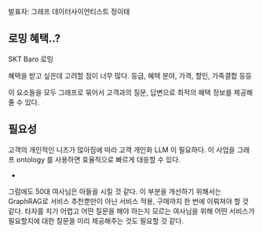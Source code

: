 발표자: 그래프 데이터사이언티스트 정이태

## 로밍 혜택..?
SKT Baro 로밍

혜택을 받고 싶은데 고려할 점이 너무 많다.
등급, 혜택 분야, 가격, 할인, 가족결합 등등

이 요소들을 모두 그래프로 묶어서 고객과의 질문, 답변으로 최적의 혜택 정보를 제공해줄 수 있다.


## 필요성
고객의 개인적인 니즈가 많아짐에 따라 고객 개인화 LLM 이 필요하다.
이 사업을 그래프 ontology 를 사용하면 효율적으로 빠르게 대응할 수 있다.


+
그럼에도 50대 여사님은 아들을 시킬 것 같다.
이 부분을 개선하기 위해서는 GraphRAG로 서비스 추천뿐만이 아닌 서비스 적용, 구매까지 한 번에 이뤄져야 할 것 같다.
타자를 치기 어렵고 어떤 질문을 해야 하는지 모르는 여사님을 위해 어떤 서비스가 필요할지에 대한 질문을 미리 제공해주는 것도 필요할 것 같다.
